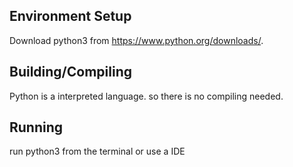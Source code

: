 ## Environment Setup

Download python3 from https://www.python.org/downloads/. 

## Building/Compiling

Python is a interpreted language. so there is no compiling needed.

## Running

run python3 from the terminal or use a IDE
